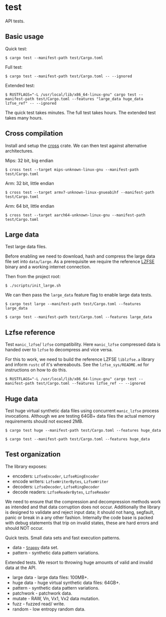 # test

API tests.

## Basic usage

Quick test:
```
$ cargo test --manifest-path test/Cargo.toml 
```

Full test:
```
$ cargo test --manifest-path test/Cargo.toml -- --ignored
```

Extended test:
```
$ RUSTFLAGS="-L /usr/local/lib/x86_64-linux-gnu" cargo test --manifest-path test/Cargo.toml --features "large_data huge_data lzfse_ref" -- --ignored
```

The quick test takes minutes. The full test takes hours. The extended test takes many hours.


## Cross compilation

Install and setup the [cross](https://github.com/rust-embedded/cross) crate.
We can then test against alternative architectures.

Mips: 32 bit, big endian
```
$ cross test --target mips-unknown-linux-gnu --manifest-path test/Cargo.toml
```

Arm: 32 bit, little endian
```
$ cross test --target armv7-unknown-linux-gnueabihf --manifest-path test/Cargo.toml
```

Arm: 64 bit, little endian
```
$ cross test --target aarch64-unknown-linux-gnu --manifest-path test/Cargo.toml
```

## Large data

Test large data files.

Before enabling we need to download, hash and compress the large data file set into `data/large`. As a prerequisite we require the reference [LZFSE](https://github.com/lzfse/lzfse) binary and a working internet connection.

Then from the project root:
```
$ ./scripts/init_large.sh

```

We can then pass the `large_data` feature flag to enable large data tests.

```
$ cargo test large --manifest-path test/Cargo.toml --features large_data
```
```
$ cargo test --manifest-path test/Cargo.toml --features large_data
```


## Lzfse reference

Test `manic_lzfse`/ `lzfse` compatibility. Here `manic_lzfse` compressed data is handed over to `lzfse` to decompress and vice versa.

For this to work, we need to build the reference LZFSE `liblzfse.a` library and inform `rustc` of it's whereabouts. See the `lzfse_sys/README.md` for instructions on how to do this.

```
$ RUSTFLAGS="-L /usr/local/lib/x86_64-linux-gnu" cargo test --manifest-path test/Cargo.toml --features lzfse_ref -- --ignored
```


## Huge data

Test huge virtual synthetic data files using concurrent `manic_lzfse` process invocations.
Although we are testing 64GB+ data files the actual memory requirements should not exceed 2MB.

```
$ cargo test huge --manifest-path test/Cargo.toml --features huge_data
```

```
$ cargo test --manifest-path test/Cargo.toml --features huge_data
```


## Test organization

The library exposes:
* encoders: `LzfseEncoder`, `LzfseRingEncoder`
* encode writers: `LzfseWriterBytes`, `LzfseWriter`
* decoders: `LzfseDecoder`, `LzfseRingDecoder`
* decode readers: `LzfseReaderBytes`, `LzfseReader`

We need to ensure that the compression and decompression methods work as intended and that data corruption does not occur.
Additionally the library is designed to validate and reject input data; it should not hang, segfault, panic or break in a any other fashion.
Internally the code base is packed with debug statements that trip on invalid states, these are hard errors and should NOT occur.

Quick tests.
Small data sets and fast execution patterns.

* data - [`Snappy`](https://google.github.io/snappy/) data set.
* pattern - synthetic data pattern variations.

Extended tests.
We resort to throwing huge amounts of valid and invalid data at the API.

* large data - large data files: 100MB+.
* huge data - huge virtual synthetic data files: 64GB+.
* pattern - synthetic data pattern variations.
* patchwork - patchwork data.
* mutate - RAW, Vn, Vx1, Vx2 data mutation.
* fuzz - fuzzed read/ write.
* random - low entropy random data.